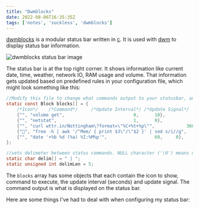 ```yaml
---
title: "Dwmblocks"
date: 2022-08-06T16:35:35Z
tags: ['notes', 'suckless', 'dwmblocks']
---
```


[dwmblocks](https://gitlab.com/ivandimitrov8080/dwmblocks) is a modular status bar written in [c](https://www.w3schools.com/c/index.php).
It is used with [dwm](https://gitlab.com/ivandimitrov8080/dwm) to display status bar information.

![dwmblocks status bar image](dwmblocks.png)

The status bar is at the top right corner.
It shows information like current date, time, weather, network IO, RAM usage and volume.
That information gets updated based on predefined rules in your configuration file, which might look something like this:

```c
//Modify this file to change what commands output to your statusbar, and recompile using the make command.
static const Block blocks[] = {
	/*Icon*/	/*Command*/		/*Update Interval*/	/*Update Signal*/
	{"", "volume get", 							0,		10},
	{"", "netstat",								1,		0},
	{"", "curl wttr.in/Nottingham\?format=\"%C+%t+%p\"",			3600,		0},
	{"", "free -h | awk '/^Mem/ { print $3\"/\"$2 }' | sed s/i//g",	5,		0},
	{"", "date '+%b %d (%a) %I:%M%p'",					60,		0},
};

//sets delimeter between status commands. NULL character ('\0') means no delimeter.
static char delim[] = " | ";
static unsigned int delimLen = 5;
```

The `blocks` array has some objects that each contain the icon to show,
 command to execute, the update interval (seconds) and update signal.
The command output is what is displayed on the status bar.

Here are some things I've had to deal with when configuring my status bar:

